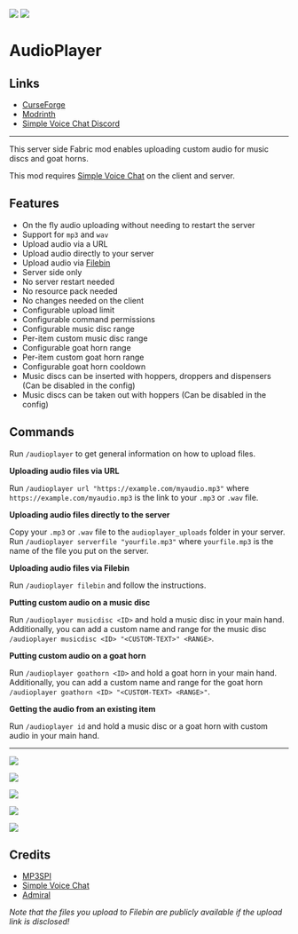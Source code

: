 <!-- modrinth_exclude.start -->

![](http://cf.way2muchnoise.eu/full_549719_downloads.svg) ![](http://cf.way2muchnoise.eu/versions/549719.svg)

# AudioPlayer

## Links
- [CurseForge](https://www.curseforge.com/minecraft/mc-mods/audioplayer)
- [Modrinth](https://modrinth.com/mod/audioplayer)
- [Simple Voice Chat Discord](https://discord.gg/4dH2zwTmyX)

---

<!-- modrinth_exclude.end -->

This server side Fabric mod enables uploading custom audio for music discs and goat horns.

This mod requires [Simple Voice Chat](https://www.curseforge.com/minecraft/mc-mods/simple-voice-chat) on the client and server.

## Features

- On the fly audio uploading without needing to restart the server
- Support for `mp3` and `wav`
- Upload audio via a URL
- Upload audio directly to your server
- Upload audio via [Filebin](https://github.com/espebra/filebin2/)
- Server side only
- No server restart needed
- No resource pack needed
- No changes needed on the client
- Configurable upload limit
- Configurable command permissions
- Configurable music disc range
- Per-item custom music disc range
- Configurable goat horn range
- Per-item custom goat horn range
- Configurable goat horn cooldown
- Music discs can be inserted with hoppers, droppers and dispensers (Can be disabled in the config)
- Music discs can be taken out with hoppers (Can be disabled in the config)

## Commands

Run `/audioplayer` to get general information on how to upload files.

**Uploading audio files via URL**

Run `/audioplayer url "https://example.com/myaudio.mp3"` where `https://example.com/myaudio.mp3` is the link to your `.mp3` or `.wav` file.

**Uploading audio files directly to the server**

Copy your `.mp3` or `.wav` file to the `audioplayer_uploads` folder in your server.
Run `/audioplayer serverfile "yourfile.mp3"` where `yourfile.mp3` is the name of the file you put on the server.

**Uploading audio files via Filebin**

Run `/audioplayer filebin` and follow the instructions.

**Putting custom audio on a music disc**

Run `/audioplayer musicdisc <ID>` and hold a music disc in your main hand.
Additionally, you can add a custom name and range for the music disc `/audioplayer musicdisc <ID> "<CUSTOM-TEXT>" <RANGE>`.

**Putting custom audio on a goat horn**

Run `/audioplayer goathorn <ID>` and hold a goat horn in your main hand.
Additionally, you can add a custom name and range for the goat horn `/audioplayer goathorn <ID> "<CUSTOM-TEXT> <RANGE>"`.

**Getting the audio from an existing item**

Run `/audioplayer id` and hold a music disc or a goat horn with custom audio in your main hand.

---
[![](https://user-images.githubusercontent.com/13237524/179395180-05f2ec3b-2ed3-412d-8639-72c7f13a8068.png)](https://youtu.be/j8GRcYnjUp8)

[![](https://user-images.githubusercontent.com/13237524/179395233-582b70bc-f308-47c7-96ff-541257e86545.png)](https://youtu.be/tixidvB4Zko)

![](https://user-images.githubusercontent.com/13237524/179395296-be3643eb-1c23-4300-ac17-25d11d53d6f3.png)

![](https://user-images.githubusercontent.com/13237524/142997959-9120d038-4ee6-45bb-8815-2179884ef958.png)

![](https://user-images.githubusercontent.com/13237524/143213769-99a6b03a-887a-4b30-8b18-baf394be6b6c.png)

## Credits

- [MP3SPI](https://github.com/umjammer/mp3spi)
- [Simple Voice Chat](https://github.com/henkelmax/simple-voice-chat)
- [Admiral](https://github.com/henkelmax/admiral)

*Note that the files you upload to Filebin are publicly available if the upload link is disclosed!*